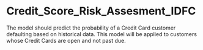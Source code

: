 # Credit_Score_Risk_Assesment_IDFC
The model should predict the probability of a Credit Card customer defaulting based on historical data. This model will be applied to customers whose Credit Cards are open and not past due.
